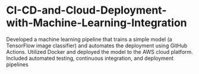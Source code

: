 # CI-CD-and-Cloud-Deployment-with-Machine-Learning-Integration
Developed a machine learning pipeline that trains a simple model (a TensorFlow image classifier) and automates the deployment using GitHub Actions. Utilized Docker and deployed the model to the AWS cloud platform. Included automated testing, continuous integration, and deployment pipelines
